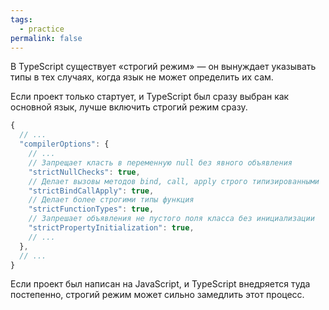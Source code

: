 ```yaml
---
tags:
  - practice
permalink: false
---
```


В TypeScript существует «строгий режим» — он вынуждает указывать типы в тех случаях, когда язык не может определить их сам.

Если проект только стартует, и TypeScript был сразу выбран как основной язык, лучше включить строгий режим сразу.

```javascript
{
  // ...
  "compilerOptions": {
    // ...
    // Запрещает класть в переменную null без явного объявления
    "strictNullChecks": true,
    // Делает вызовы методов bind, call, apply строго типизированными
    "strictBindCallApply": true,
    // Делает более строгими типы функция
    "strictFunctionTypes": true,
    // Запрешает объявления не пустого поля класса без инициализации
    "strictPropertyInitialization": true,
    // ...
  },
  // ...
}
```

Если проект был написан на JavaScript, и TypeScript внедряется туда постепенно, строгий режим может сильно замедлить этот процесс.
